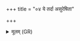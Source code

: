 +++
title = "०४ ये तर्दा असुरेषिता"

+++
<details><summary>मूलम् (GR)</summary>

ये तर्दा असुरेषिता  
देवेभिर् इषिताश् च ये ।  
सर्वांस् तान् ब्रह्मणा वयं  
शलभाञ् जम्भयामसि ॥
</details>